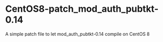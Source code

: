 # CentOS8-patch_mod_auth_pubtkt-0.14
A simple patch file to let mod_auth_pubtkt-0.14 compile on CentOS 8
